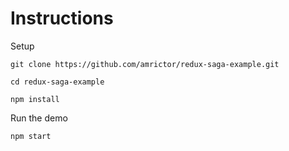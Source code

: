 # Instructions

Setup

```
git clone https://github.com/amrictor/redux-saga-example.git

cd redux-saga-example

npm install
```

Run the demo

```
npm start
```